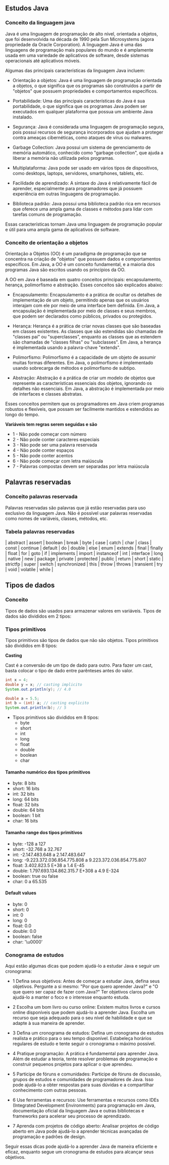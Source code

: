 ## Estudos Java

<!-- Conceita da linguagem java -->

### Conceito da linguagem java

Java é uma linguagem de programação de alto nível, orientada a objetos, que foi desenvolvida na década de 1990 pela Sun Microsystems (agora propriedade da Oracle Corporation). A linguagem Java é uma das linguagens de programação mais populares do mundo e é amplamente usada em uma variedade de aplicativos de software, desde sistemas operacionais até aplicativos móveis.

Algumas das principais características da linguagem Java incluem:

- Orientação a objetos: Java é uma linguagem de programação orientada a objetos, o que significa que os programas são construídos a partir de "objetos" que possuem propriedades e comportamentos específicos.

- Portabilidade: Uma das principais características do Java é sua portabilidade, o que significa que os programas Java podem ser executados em qualquer plataforma que possua um ambiente Java instalado.

- Segurança: Java é considerada uma linguagem de programação segura, pois possui recursos de segurança incorporados que ajudam a proteger contra ameaças cibernéticas, como ataques de vírus ou malwares.

- Garbage Collection: Java possui um sistema de gerenciamento de memória automático, conhecido como "garbage collection", que ajuda a liberar a memória não utilizada pelos programas.

- Multiplataforma: Java pode ser usado em vários tipos de dispositivos, como desktops, laptops, servidores, smartphones, tablets, etc.

- Facilidade de aprendizado: A sintaxe do Java é relativamente fácil de aprender, especialmente para programadores que já possuem experiência em outras linguagens de programação.

- Biblioteca padrão: Java possui uma biblioteca padrão rica em recursos que oferece uma ampla gama de classes e métodos para lidar com tarefas comuns de programação.

Essas características tornam Java uma linguagem de programação popular e útil para uma ampla gama de aplicativos de software.

<!-- Conceito de orientação a objetos -->

### Conceito de orientação a objetos

Orientação a Objetos (OO) é um paradigma de programação que se concentra na criação de "objetos" que possuem dados e comportamentos específicos. Em Java, a OO é um conceito fundamental, e a maioria dos programas Java são escritos usando os princípios da OO.

A OO em Java é baseada em quatro conceitos principais: encapsulamento, herança, polimorfismo e abstração. Esses conceitos são explicados abaixo:

- Encapsulamento: Encapsulamento é a prática de ocultar os detalhes de implementação de um objeto, permitindo apenas que os usuários interajam com ele por meio de uma interface bem definida. Em Java, a encapsulação é implementada por meio de classes e seus membros, que podem ser declarados como públicos, privados ou protegidos.

- Herança: Herança é a prática de criar novas classes que são baseadas em classes existentes. As classes que são estendidas são chamadas de "classes pai" ou "superclasses", enquanto as classes que as estendem são chamadas de "classes filhas" ou "subclasses". Em Java, a herança é implementada usando a palavra-chave "extends".

- Polimorfismo: Polimorfismo é a capacidade de um objeto de assumir muitas formas diferentes. Em Java, o polimorfismo é implementado usando sobrecarga de métodos e polimorfismo de subtipo.

- Abstração: Abstração é a prática de criar um modelo de objetos que represente as características essenciais dos objetos, ignorando os detalhes não essenciais. Em Java, a abstração é implementada por meio de interfaces e classes abstratas.

Esses conceitos permitem que os programadores em Java criem programas robustos e flexíveis, que possam ser facilmente mantidos e estendidos ao longo do tempo.

**Variáveis tem regras serem seguidas e são**

- 1 - Não pode começar com número
- 2 - Não pode conter caracteres especiais
- 3 - Não pode ser uma palavra reservada
- 4 - Não pode conter espaços
- 5 - Não pode conter acentos
- 6 - Não pode começar com letra maiúscula
- 7 - Palavras compostas devem ser separadas por letra maiúscula

## Palavras reservadas

<!-- Conceito palavras reservada -->

### Conceito palavras reservada

Palavras reservadas são palavras que já estão reservadas para uso exclusivo da linguagem Java. Não é possível usar palavras reservadas como nomes de variáveis, classes, métodos, etc.

<!-- Tabela palavras reservadas -->

### Tabela palavras reservadas

| abstract | assert | boolean | break | byte | case | catch | char | class | const | continue | default | do | double | else | enum | extends | final | finally | float | for | goto | if | implements | import | instanceof | int | interface | long | native | new | package | private | protected | public | return | short | static | strictfp | super | switch | synchronized | this | throw | throws | transient | try | void | volatile | while |

## Tipos de dados

<!-- Conceito -->

### Conceito

Tipos de dados são usados para armazenar valores em variáveis. Tipos de dados são divididos em 2 tipos:

<!-- Tipos primitivos -->

### Tipos primitivos

<!-- Conceito tipo primitivos -->

Tipos primitivos são tipos de dados que não são objetos. Tipos primitivos são divididos em 8 tipos:

**Casting**

Cast é a conversão de um tipo de dado para outro. Para fazer um cast, basta colocar o tipo de dado entre parênteses antes do valor.

```java
int x = 4;
double y = x; // casting implicito
System.out.println(y); // 4.0

double a = 5.5;
int b = (int) a; // casting explicito
System.out.println(b); // 5
```

- Tipos primitivos são divididos em 8 tipos:
  - byte
  - short
  - int
  - long
  - float
  - double
  - boolean
  - char

<!-- Tamanho numérico dos tipos primitivos -->

#### Tamanho numérico dos tipos primitivos

- byte: 8 bits
- short: 16 bits
- int: 32 bits
- long: 64 bits
- float: 32 bits
- double: 64 bits
- boolean: 1 bit
- char: 16 bits

<!-- Tamanho range dos tipos primitivos -->

#### Tamanho range dos tipos primitivos

- byte: -128 a 127
- short: -32.768 a 32.767
- int: -2.147.483.648 a 2.147.483.647
- long: -9.223.372.036.854.775.808 a 9.223.372.036.854.775.807
- float: 3.402.823.5 E+38 a 1.4 E-45
- double: 1.797.693.134.862.315.7 E+308 a 4.9 E-324
- boolean: true ou false
- char: 0 a 65.535

<!-- Default values -->

#### Default values

- byte: 0
- short: 0
- int: 0
- long: 0
- float: 0.0
- double: 0.0
- boolean: false
- char: '\u0000'

### Conograma de estudos

Aqui estão algumas dicas que podem ajudá-lo a estudar Java e seguir um cronograma:

- 1 Defina seus objetivos: Antes de começar a estudar Java, defina seus objetivos. Pergunte a si mesmo: "Por que quero aprender Java?" e "O que quero ser capaz de fazer com Java?" Ter objetivos claros pode ajudá-lo a manter o foco e o interesse enquanto estuda.

- 2 Escolha um bom livro ou curso online: Existem muitos livros e cursos online disponíveis que podem ajudá-lo a aprender Java. Escolha um recurso que seja adequado para o seu nível de habilidade e que se adapte à sua maneira de aprender.

- 3 Defina um cronograma de estudos: Defina um cronograma de estudos realista e prático para o seu tempo disponível. Estabeleça horários regulares de estudo e tente seguir o cronograma o máximo possível.

- 4 Pratique programação: A prática é fundamental para aprender Java. Além de estudar a teoria, tente resolver problemas de programação e construir pequenos projetos para aplicar o que aprendeu.

- 5 Participe de fóruns e comunidades: Participe de fóruns de discussão, grupos de estudos e comunidades de programadores de Java. Isso pode ajudá-lo a obter respostas para suas dúvidas e a compartilhar conhecimento com outras pessoas.

- 6 Use ferramentas e recursos: Use ferramentas e recursos como IDEs (Integrated Development Environments) para programação em Java, documentação oficial da linguagem Java e outras bibliotecas e frameworks para acelerar seu processo de aprendizado.

- 7 Aprenda com projetos de código aberto: Analisar projetos de código aberto em Java pode ajudá-lo a aprender técnicas avançadas de programação e padrões de design.

Seguir essas dicas pode ajudá-lo a aprender Java de maneira eficiente e eficaz, enquanto segue um cronograma de estudos para alcançar seus objetivos.
